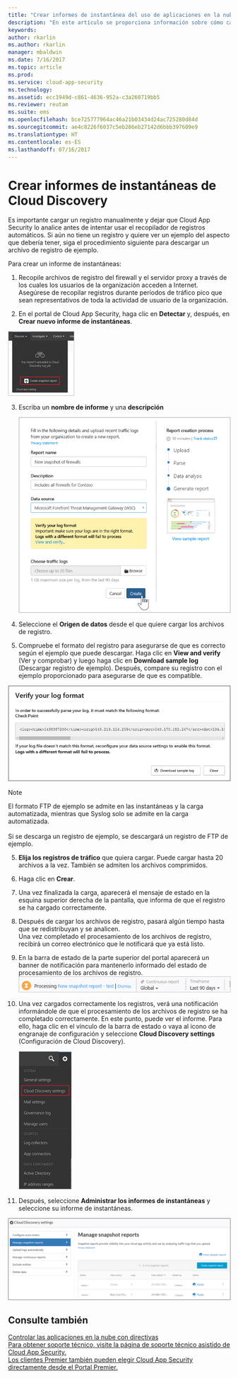 ```yaml
---
title: "Crear informes de instantánea del uso de aplicaciones en la nube de Cloud Discovery | Microsoft Docs"
description: "En este artículo se proporciona información sobre cómo cargar registros manualmente para crear un informe de instantáneas de las aplicaciones de Cloud Discovery."
keywords: 
author: rkarlin
ms.author: rkarlin
manager: mbaldwin
ms.date: 7/16/2017
ms.topic: article
ms.prod: 
ms.service: cloud-app-security
ms.technology: 
ms.assetid: ecc1949d-c861-4636-952a-c3a260719bb5
ms.reviewer: reutam
ms.suite: ems
ms.openlocfilehash: bce725777964ac46a21b03434d24ac725280d84d
ms.sourcegitcommit: ae4c8226f6037c5eb286eb27142d6bbb397609e9
ms.translationtype: HT
ms.contentlocale: es-ES
ms.lasthandoff: 07/16/2017
---
```

# <a name="create-snapshot-cloud-discovery-reports"></a>Crear informes de instantáneas de Cloud Discovery
Es importante cargar un registro manualmente y dejar que Cloud App Security lo analice antes de intentar usar el recopilador de registros automáticos.
Si aún no tiene un registro y quiere ver un ejemplo del aspecto que debería tener, siga el procedimiento siguiente para descargar un archivo de registro de ejemplo.


Para crear un informe de instantáneas:
  
1.  Recopile archivos de registro del firewall y el servidor proxy a través de los cuales los usuarios de la organización acceden a Internet. Asegúrese de recopilar registros durante períodos de tráfico pico que sean representativos de toda la actividad de usuario de la organización.  
  
2.  En el portal de Cloud App Security, haga clic en **Detectar** y, después, en **Crear nuevo informe de instantáneas**.  
  
   ![Crear nuevo informe de instantáneas](./media/create-new-snapshot-report.png)
     
3.  Escriba un **nombre de informe** y una **descripción**
  
     ![Nuevo informe de instantáneas](./media/new-snapshot-report.png) 

4.  Seleccione el **Origen de datos** desde el que quiere cargar los archivos de registro.  
  
5. Compruebe el formato del registro para asegurarse de que es correcto según el ejemplo que puede descargar. Haga clic en **View and verify** (Ver y comprobar) y luego haga clic en **Download sample log** (Descargar registro de ejemplo). Después, compare su registro con el ejemplo proporcionado para asegurarse de que es compatible. 

 ![Comprobar el formato del registro](./media/cloud-discovery-snapshot-verify.png)  

  > [!NOTE]
  > El formato FTP de ejemplo se admite en las instantáneas y la carga automatizada, mientras que Syslog solo se admite en la carga automatizada.<br></br>
Si se descarga un registro de ejemplo, se descargará un registro de FTP de ejemplo.


5.  **Elija los registros de tráfico** que quiera cargar. Puede cargar hasta 20 archivos a la vez. También se admiten los archivos comprimidos.  
  
6.  Haga clic en **Crear**.  

7.  Una vez finalizada la carga, aparecerá el mensaje de estado en la esquina superior derecha de la pantalla, que informa de que el registro se ha cargado correctamente.  
  
8.  Después de cargar los archivos de registro, pasará algún tiempo hasta que se redistribuyan y se analicen.  
Una vez completado el procesamiento de los archivos de registro, recibirá un correo electrónico que le notificará que ya está listo. 
  
9. En la barra de estado de la parte superior del portal aparecerá un banner de notificación para mantenerlo informado del estado de procesamiento de los archivos de registro.  
![barra de menú del procesamiento del archivo de registro](./media/processing-log-file-menu-bar.png) 
   
10. Una vez cargados correctamente los registros, verá una notificación informándole de que el procesamiento de los archivos de registro se ha completado correctamente. En este punto, puede ver el informe. Para ello, haga clic en el vínculo de la barra de estado o vaya al icono de engranaje de configuración y seleccione **Cloud Discovery settings** (Configuración de Cloud Discovery).   
  
     ![Pestaña de configuración de Cloud Discovery](./media/discovery-settings-tab.png)
11. Después, seleccione **Administrar los informes de instantáneas** y seleccione su informe de instantáneas.
 
![administración de informes de instantáneas](./media/snapshot-report-managment.png)

  
      
## <a name="see-also"></a>Consulte también  
[Controlar las aplicaciones en la nube con directivas](control-cloud-apps-with-policies.md)   
[Para obtener soporte técnico, visite la página de soporte técnico asistido de Cloud App Security.](http://support.microsoft.com/oas/default.aspx?prid=16031)   
[Los clientes Premier también pueden elegir Cloud App Security directamente desde el Portal Premier.](https://premier.microsoft.com/)  
    
      
  